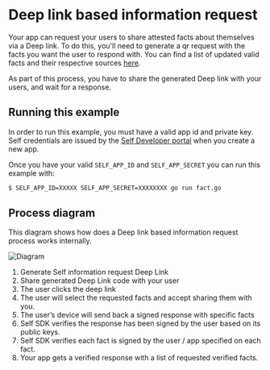 # Deep link based information request

Your app can request your users to share attested facts about themselves via a Deep link. To do this, you'll need to generate a qr request with the facts you want the user to respond with. You can find a list of updated valid facts and their respective sources [here](https://github.com/selfid-net/self-go-sdk/blob/master/fact/fact.go).


As part of this process, you have to share the generated Deep link with your users, and wait for a response.

## Running this example

In order to run this example, you must have a valid app id and private key. Self credentials are issued by the [Self Developer portal](https://developer.selfid.net/) when you create a new app.

Once you have your valid `SELF_APP_ID` and `SELF_APP_SECRET` you can run this example with:

```bash
$ SELF_APP_ID=XXXXX SELF_APP_SECRET=XXXXXXXX go run fact.go
```

## Process diagram

This diagram shows how does a Deep link based information request process works internally.

![Diagram](https://storage.googleapis.com/static.selfid.net/images/di_facts_diagram.png)


1. Generate Self information request Deep Link
2. Share generated Deep Link code with your user
3. The user clicks the deep link
4. The user will select the requested facts and accept sharing them with you.
5. The user’s device will send back a signed response with specific facts
6. Self SDK verifies the response has been signed by the user based on its public keys.
7. Self SDK verifies each fact is signed by the user / app specified on each fact.
8. Your app gets a verified response with a list of requested verified facts.
